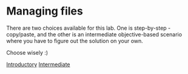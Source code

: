 # Managing files

There are two choices available for this lab. One is step-by-step - copy/paste, and the other is an intermediate objective-based scenario where you have to figure out the solution on your own.

Choose wisely :)

[Introductory](step-by-step.md)
[Intermediate](objective-based.md)